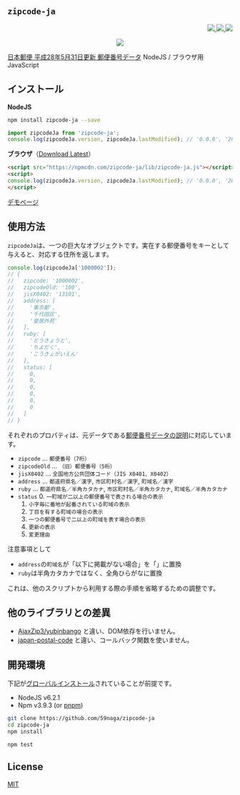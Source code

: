 `zipcode-ja`
---

<p align="right">
  <a href="https://npmjs.org/package/zipcode-ja">
    <img src="https://img.shields.io/npm/v/zipcode-ja.svg?style=flat-square">
  </a>
  <a href="https://travis-ci.org/59naga/zipcode-ja">
    <img src="http://img.shields.io/travis/59naga/zipcode-ja.svg?style=flat-square">
  </a>
  <a href="https://gemnasium.com/59naga/zipcode-ja">
    <img src="https://img.shields.io/gemnasium/59naga/zipcode-ja.svg?style=flat-square">
  </a>
</p>

<p align="center">
  <a href="https://saucelabs.com/u/59798">
    <img src="http://soysauce.berabou.me/u/59798/zipcode-ja.svg">
  </a>
</p>

[日本郵便 平成28年5月31日更新 郵便番号データ](http://www.post.japanpost.jp/zipcode/dl/kogaki-zip.html) NodeJS / ブラウザ用 JavaScript

インストール
---

**NodeJS**
```bash
npm install zipcode-ja --save
```

```js
import zipcodeJa from 'zipcode-ja';
console.log(zipcodeJa.version, zipcodeJa.lastModified); // '0.0.0', '2016-05-31'
```

**ブラウザ**（[Download Latest](https://npmcdn.com/zipcode-ja/lib/zipcode-ja.js)）
```html
<script src="https://npmcdn.com/zipcode-ja/lib/zipcode-ja.js"></script>
<script>
console.log(zipcodeJa.version, zipcodeJa.lastModified); // '0.0.0', '2016-05-31'
</script>
```

[デモページ](http://jsdo.it/59naga/zipcode-ja)

使用方法
---

`zipcodeJa`は、一つの巨大なオブジェクトです。実在する郵便番号をキーとして与えると、対応する住所を返します。

```js
console.log(zipcodeJa['1000002']);
// {
//   zipcode: '1000002',
//   zipcodeOld: '100',
//   jisX0402: '13101',
//   address: [
//     '東京都',
//     '千代田区',
//     '皇居外苑'
//   ],
//   ruby: [
//     'とうきょうと',
//     'ちよだく',
//     'こうきょがいえん'
//   ],
//   status: [
//     0,
//     0,
//     0,
//     0,
//     0,
//     0
//   ]
// }
```

それぞれのプロパティは、元データである[郵便番号データの説明](http://www.post.japanpost.jp/zipcode/dl/readme.html)に対応しています。

* `zipcode` … `郵便番号（7桁）`
* `zipcodeOld` … `（旧）郵便番号（5桁）`
* `jisX0402` … `全国地方公共団体コード（JIS X0401、X0402）`
* `address` … `都道府県名／漢字`, `市区町村名／漢字`, `町域名／漢字`
* `ruby` … `都道府県名／半角カタカナ`, `市区町村名／半角カタカナ`, `町域名／半角カタカナ`
* `status`
  0. `一町域が二以上の郵便番号で表される場合の表示`
  1. `小字毎に番地が起番されている町域の表示`
  2. `丁目を有する町域の場合の表示`
  3. `一つの郵便番号で二以上の町域を表す場合の表示`
  4. `更新の表示`
  5. `変更理由`

注意事項として
  * `address`の`町域名`が「以下に掲載がない場合」を「」に置換
  * `ruby`は半角カタカナではなく、全角ひらがなに置換

これは、他のスクリプトから利用する際の手順を省略するための調整です。

他のライブラリとの差異
---
* [AjaxZip3/yubinbango](https://github.com/ajaxzip3/ajaxzip3.github.io#readme) と違い、DOM依存を行いません。
* [japan-postal-code](https://github.com/mzp/japan-postal-code#readme) と違い、コールバック関数を使いません。

開発環境
---
下記が[グローバルインストール](https://github.com/creationix/nvm#readme)されていることが前提です。
* NodeJS v6.2.1
* Npm v3.9.3 (or [pnpm](https://github.com/rstacruz/pnpm))

```bash
git clone https://github.com/59naga/zipcode-ja
cd zipcode-ja
npm install

npm test
```

License
---
[MIT](http://59naga.mit-license.org/)

